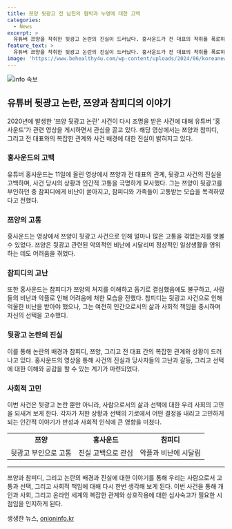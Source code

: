 ```yaml
---
title: 쯔양 뒷광고 전 남친의 협박과 누명에 대한 고백
categories:
  - News
excerpt: >
  유튜버 쯔양을 착취한 뒷광고 논란의 진실이 드러났다. 홍사운드가 전 대표의 착취를 폭로하며 사건의 진실을 밝혔고, 참피디가 쯔양을 저격한 적은 없었다는 사실을 공개했다. 전 대표의 협박으로 참피디가 쯔양을 돕기로 한 것으로 밝혀졌으며, 참피디와 쯔양 사이에 나눈 감동적인 대화 녹취록도 공개됐다. 이에 누리꾼들은 참피디를 지지하며 후원과 응원의 목소리를 보내고 있다. 사건의 전말과 감동적인 이야기가 공개되면서 화제를 모으고 있다. #쯔양 #홍사운드 #참피디 #뒷광고논란
feature_text: >
  유튜버 쯔양을 착취한 뒷광고 논란의 진실이 드러났다. 홍사운드가 전 대표의 착취를 폭로하며 사건의 진실을 밝혔고, 참피디가 쯔양을 저격한 적은 없었다는 사실을 공개했다. 전 대표의 협박으로 참피디가 쯔양을 돕기로 한 것으로 밝혀졌으며, 참피디와 쯔양 사이에 나눈 감동적인 대화 녹취록도 공개됐다. 이에 누리꾼들은 참피디를 지지하며 후원과 응원의 목소리를 보내고 있다. 사건의 전말과 감동적인 이야기가 공개되면서 화제를 모으고 있다. #쯔양 #홍사운드 #참피디 #뒷광고논란
image: 'https://www.behealthy4u.com/wp-content/uploads/2024/06/koreanews.jpg'
---
```


<p><img src="https://www.behealthy4u.com/wp-content/uploads/2024/06/koreanews.jpg" alt="info 속보" /></p>

<h2 data-ke-size="size26">유튜버 뒷광고 논란, 쯔양과 참피디의 이야기</h2>

<p data-ke-size="size16">2020년에 발생한 '쯔양 뒷광고 논란' 사건이 다시 조명을 받은 사건에 대해 유튜버 '홍사운드'가 관련 영상을 게시하면서 관심을 끌고 있다. 해당 영상에서는 쯔양과 참피디, 그리고 전 대표와의 복잡한 관계와 사건 배경에 대한 진실이 밝혀지고 있다.</p>

<h3>홍사운드의 고백</h3>

<p data-ke-size="size16">유튜버 홍사운드는 11일에 올린 영상에서 쯔양과 전 대표의 관계, 뒷광고 사건의 진실을 고백하며, 사건 당시의 상황과 인간적 고통을 극명하게 묘사했다. 그는 쯔양이 뒷광고를 부인하던 중 참피디에게 비난이 쏟아지고, 참피디와 가족들이 고통받는 모습을 목격하였다고 전했다.</p>

<h3>쯔양의 고통</h3>

<p data-ke-size="size16">홍사운드는 영상에서 쯔양이 뒷광고 사건으로 인해 얼마나 많은 고통을 겪었는지를 엿볼 수 있었다. 쯔양은 뒷광고 관련된 악의적인 비난에 시달리며 정상적인 일상생활을 영위하는 데도 어려움을 겪었다.</p>

<h3>참피디의 고난</h3>

<p data-ke-size="size16">또한 홍사운드는 참피디가 쯔양의 처지를 이해하고 돕기로 결심했음에도 불구하고, 사람들의 비난과 악플로 인해 어려움에 처한 모습을 전했다. 참피디는 뒷광고 사건으로 인해 억울한 비난을 받아야 했으나, 그는 여전히 인간으로서의 삶과 사회적 책임을 중시하며 자신의 선택을 고수했다.</p>

<h3>뒷광고 논란의 진실</h3>

<p data-ke-size="size16">이를 통해 논란의 배경과 참피디, 쯔양, 그리고 전 대표 간의 복잡한 관계와 상황이 드러나고 있다. 홍사운드의 영상을 통해 사건의 진실과 당사자들의 고난과 갈등, 그리고 선택에 대한 이해와 공감을 할 수 있는 계기가 마련되었다.</p>

<h3>사회적 고민</h3>

<p data-ke-size="size16">이번 사건은 뒷광고 논란 뿐만 아니라, 사람으로서의 삶과 선택에 대한 우리 사회의 고민을 되새겨 보게 한다. 각자가 처한 상황과 선택의 기로에서 어떤 결정을 내리고 고민하게 되는 인간적 이야기가 반성과 사회적 인식에 큰 영향을 미쳤다.</p>

<table>
  <tr>
    <td style="text-align: center; height: 17px;"><b>쯔양</b></td>
    <td style="text-align: center; height: 17px;"><b>홍사운드</b></td>
    <td style="text-align: center; height: 17px;"><b>참피디</b></td>
  </tr>
  <tr>
    <td style="text-align: center;">뒷광고 부인으로 고통</td>
    <td style="text-align: center;">진실 고백으로 관심</td>
    <td style="text-align: center;">악플과 비난에 시달림</td>
  </tr>
</table>

<hr>

<p data-ke-size="size16">쯔양과 참피디, 그리고 논란의 배경과 진실에 대한 이야기를 통해 우리는 사람으로서 고통과 선택, 그리고 사회적 책임에 대해 다시 한번 생각해 보게 된다. 이번 사건을 통해 개인과 사회, 그리고 온라인 세계의 복잡한 관계와 상호작용에 대한 심사숙고가 필요한 시점임을 인지하게 된다.</p>
생생한 뉴스, <a href="https://onioninfo.kr" rel="dofollow">onioninfo.kr</a>


